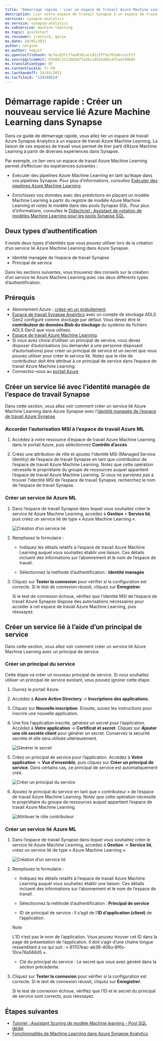 ```yaml
---
title: 'Démarrage rapide : Lier un espace de travail Azure Machine Learning'
description: Lier votre espace de travail Synapse à un espace de travail Azure Machine Learning
services: synapse-analytics
ms.service: synapse-analytics
ms.subservice: machine-learning
ms.topic: quickstart
ms.reviewer: jrasnick, garye
ms.date: 10/01/2021
author: nelgson
ms.author: negust
ms.openlocfilehash: 6c7ec83fcf7ea03dcacc92137f1ef63a6cce1f2f
ms.sourcegitcommit: 03e84c3112b03bf7a2bc14525ddbc4f5adc99b85
ms.translationtype: HT
ms.contentlocale: fr-FR
ms.lasthandoff: 10/03/2021
ms.locfileid: "129399524"
---
```

# <a name="quickstart-create-a-new-azure-machine-learning-linked-service-in-synapse"></a>Démarrage rapide : Créer un nouveau service lié Azure Machine Learning dans Synapse

Dans ce guide de démarrage rapide, vous allez lier un espace de travail Azure Synapse Analytics à un espace de travail Azure Machine Learning. La liaison de ces espaces de travail vous permet de tirer parti d’Azure Machine Learning à partir de diverses expériences dans Synapse.

Par exemple, ce lien vers un espace de travail Azure Machine Learning permet d’effectuer les expériences suivantes :

- Exécuter des pipelines Azure Machine Learning en tant qu’étape dans vos pipelines Synapse. Pour plus d’informations, consultez [Exécuter des pipelines Azure Machine Learning](../../data-factory/transform-data-machine-learning-service.md).

- Enrichissez vos données avec des prédictions en plaçant un modèle Machine Learning à partir du registre de modèle Azure Machine Learning et notez le modèle dans des pools Synapse SQL. Pour plus d’informations, consultez le [Didacticiel : Assistant de notation de modèles Machine Learning pour les pools Synapse SQL](tutorial-sql-pool-model-scoring-wizard.md).

## <a name="two-types-of-authentication"></a>Deux types d’authentification
Il existe deux types d’identités que vous pouvez utiliser lors de la création d’un service lié Azure Machine Learning dans Azure Synapse.
* Identité managée de l’espace de travail Synapse
* Principal de service

Dans les sections suivantes, vous trouverez des conseils sur la création d’un service lié Azure Machine Learning avec ces deux différents types d’authentification.

## <a name="prerequisites"></a>Prérequis

- Abonnement Azure : [créez-en un gratuitement](https://azure.microsoft.com/free/).
- [Espace de travail Synapse Analytics](../get-started-create-workspace.md) avec un compte de stockage ADLS Gen2 configuré comme stockage par défaut. Vous devez être le **contributeur de données Blob du stockage** du système de fichiers ADLS Gen2 que vous utilisez.
- [Espace de travail Azure Machine Learning](../../machine-learning/how-to-manage-workspace.md).
- Si vous avez choisi d’utiliser un principal de service, vous devez disposer d’autorisations (ou demander à une personne disposant d’autorisations) pour créer un principal de service et un secret que vous pouvez utiliser pour créer le service lié. Notez que le rôle de contributeur doit être attribué à ce principal de service dans l’espace de travail Azure Machine Learning.
- Connectez-vous au [portail Azure](https://portal.azure.com/)

## <a name="create-a-linked-service-using-the-synapse-workspace-managed-identity"></a>Créer un service lié avec l’identité managée de l’espace de travail Synapse

Dans cette section, vous allez voir comment créer un service lié Azure Machine Learning dans Azure Synapse avec l’[identité managée de l’espace de travail Azure Synapse](../security/synapse-workspace-managed-identity.md).

### <a name="give-msi-permission-to-the-azure-ml-workspace"></a>Accorder l’autorisation MSI à l’espace de travail Azure ML

1. Accédez à votre ressource d’espace de travail Azure Machine Learning dans le portail Azure, puis sélectionnez **Contrôle d’accès**

1. Créez une attribution de rôle et ajoutez l’identité MSI (Managed Service Identity) de l’espace de travail Synapse en tant que *contributeur* de l’espace de travail Azure Machine Learning. Notez que cette opération nécessite le propriétaire du groupe de ressources auquel appartient l’espace de travail Azure Machine Learning. Si vous ne parvenez pas à trouver l’identité MSI de l’espace de travail Synapse, recherchez le nom de l’espace de travail Synapse.

### <a name="create-an-azure-ml-linked-service"></a>Créer un service lié Azure ML

1. Dans l’espace de travail Synapse dans lequel vous souhaitez créer le service lié Azure Machine Learning, accédez à **Gestion** > **Service lié**, puis créez un service lié de type « Azure Machine Learning ».

   ![Création d’un service lié](media/quickstart-integrate-azure-machine-learning/quickstart-integrate-azure-machine-learning-create-linked-service-00a.png)

2. Remplissez le formulaire :

   - Indiquez les détails relatifs à l’espace de travail Azure Machine Learning auquel vous souhaitez établir une liaison. Ces détails incluent des informations sur l’abonnement et le nom de l’espace de travail.
   
   - Sélectionnez la méthode d’authentification : **Identité managée**
  
3. Cliquez sur **Tester la connexion** pour vérifier si la configuration est correcte. Si le test de connexion réussit, cliquez sur **Enregistrer**.

   Si le test de connexion échoue, vérifiez que l’identité MSI de l’espace de travail Azure Synapse dispose des autorisations nécessaires pour accéder à cet espace de travail Azure Machine Learning, puis réessayez.

## <a name="create-a-linked-service-using-a-service-principal"></a>Créer un service lié à l’aide d’un principal de service

Dans cette section, vous allez voir comment créer un service lié Azure Machine Learning avec un principal de service.

### <a name="create-a-service-principal"></a>Créer un principal du service

Cette étape va créer un nouveau principal de service. Si vous souhaitez utiliser un principal de service existant, vous pouvez ignorer cette étape.

1. Ouvrez le portail Azure. 

1. Accédez à **Azure Active Directory** -> **Inscriptions des applications**.

1. Cliquez sur **Nouvelle inscription**. Ensuite, suivez les instructions pour inscrire une nouvelle application.

1. Une fois l’application inscrite, générez un secret pour l’application. Accédez à **Votre application** -> **Certificat et secret**. Cliquez sur **Ajouter une clé secrète client** pour générer un secret. Conservez la sécurité secrète et elle sera utilisée ultérieurement.

   ![Générer le secret](media/quickstart-integrate-azure-machine-learning/quickstart-integrate-azure-machine-learning-createsp-00a.png)

1. Créez un principal de service pour l’application. Accédez à **Votre application** -> **Vue d’ensemble**, puis cliquez sur **Créer un principal de service**. Dans certains cas, ce principal de service est automatiquement créé.

   ![Créer un principal du service](media/quickstart-integrate-azure-machine-learning/quickstart-integrate-azure-machine-learning-createsp-00b.png)

1. Ajoutez le principal du service en tant que « contributeur » de l’espace de travail Azure Machine Learning. Notez que cette opération nécessite le propriétaire du groupe de ressources auquel appartient l’espace de travail Azure Machine Learning.

   ![Attribuer le rôle contributeur](media/quickstart-integrate-azure-machine-learning/quickstart-integrate-azure-machine-learning-createsp-00c.png)

### <a name="create-an-azure-ml-linked-service"></a>Créer un service lié Azure ML

1. Dans l’espace de travail Synapse dans lequel vous souhaitez créer le service lié Azure Machine Learning, accédez à **Gestion** -> **Service lié**, créez un service lié de type « Azure Machine Learning ».

   ![Création d’un service lié](media/quickstart-integrate-azure-machine-learning/quickstart-integrate-azure-machine-learning-create-linked-service-00a.png)

2. Remplissez le formulaire :

   - Indiquez les détails relatifs à l’espace de travail Azure Machine Learning auquel vous souhaitez établir une liaison. Ces détails incluent des informations sur l’abonnement et le nom de l’espace de travail.

   - Sélectionnez la méthode d’authentification : **Principal de service**

   - ID de principal de service : Il s’agit de l’**ID d’application (client)** de l’application.

   > [!NOTE]
   > L’ID n’est pas le nom de l’application. Vous pouvez trouver cet ID dans la page de présentation de l’application. Il doit s’agir d’une chaîne longue ressemblant à ce qui suit : « 81707eac-ab38-406u-8f6c-10ce76a568d5 ».

   - Clé du principal du service : Le secret que vous avez généré dans la section précédente.

3. Cliquez sur **Tester la connexion** pour vérifier si la configuration est correcte. Si le test de connexion réussit, cliquez sur **Enregistrer**.

   Si le test de connexion échoue, vérifiez que l’ID et le secret du principal de service sont corrects, puis réessayez.

## <a name="next-steps"></a>Étapes suivantes

- [Tutoriel : Assistant Scoring de modèle Machine learning - Pool SQL dédié](tutorial-sql-pool-model-scoring-wizard.md)
- [Fonctionnalités de Machine Learning dans Azure Synapse Analytics](what-is-machine-learning.md)
